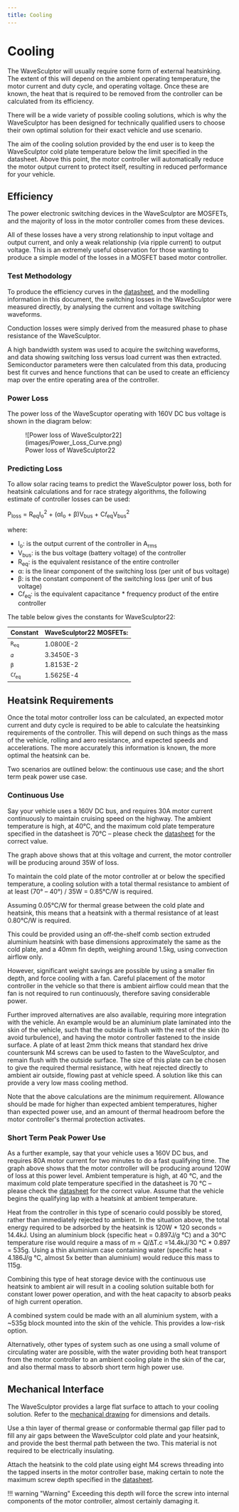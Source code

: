 ```yaml
---
title: Cooling
---
```


# Cooling

The WaveSculptor will usually require some form of external heatsinking.  The extent of this will depend on the ambient operating temperature, the motor current and duty cycle, and operating voltage.  Once these are known, the heat that is required to be removed from the controller can be calculated from its efficiency.

There will be a wide variety of possible cooling solutions, which is why the WaveSculptor has been designed for technically qualified users to choose their own optimal solution for their exact vehicle and use scenario.

The aim of the cooling solution provided by the end user is to keep the WaveSculptor cold plate temperature below the limit specified in the datasheet.  Above this point, the motor controller will automatically reduce the motor output current to protect itself, resulting in reduced performance for your vehicle.

## Efficiency

The power electronic switching devices in the WaveSculptor are MOSFETs, and the majority of loss in the motor controller comes from these devices.

All of these losses have a very strong relationship to input voltage and output current, and only a weak relationship (via ripple current) to output voltage.  This is an extremely useful observation for those wanting to produce a simple model of the losses in a MOSFET based motor controller.

### Test Methodology

To produce the efficiency curves in the [datasheet](../Datasheet/index.md), and the modelling information in this document, the switching losses in the WaveSculptor were measured directly, by analysing the current and voltage switching waveforms.  

Conduction losses were simply derived from the measured phase to phase resistance of the WaveSculptor.

A high bandwidth system was used to acquire the switching waveforms, and data showing switching loss versus load current was then extracted.  Semiconductor parameters were then calculated from this data, producing best fit curves and hence functions that can be used to create an efficiency map over the entire operating area of the controller.  

### Power Loss

The power loss of the WaveScuptor operating with 160V DC bus voltage is shown in the diagram below:

<figure markdown>
![Power loss of WaveSculptor22](images/Power_Loss_Curve.png)
<figcaption>Power loss of WaveSculptor22</figcaption>
</figure>

### Predicting Loss

To allow solar racing teams to predict the WaveSculptor power loss, both for heatsink calculations and for race strategy algorithms, the following estimate of controller losses can be used:

P<sub>loss</sub> = R<sub>eq</sub>I<sub>o</sub><sup>2</sup> + (αI<sub>o</sub> + β)V<sub>bus</sub> + C𝑓<sub>eq</sub>V<sub>bus</sub><sup>2</sup>

where:

- I<sub>o</sub>: is the output current of the controller in A<sub>rms</sub>
- V<sub>bus</sub>: is the bus voltage (battery voltage) of the controller
- R<sub>eq</sub>: is the equivalent resistance of the entire controller
- α: is the linear component of the switching loss (per unit of bus voltage)
- β: is the constant component of the switching loss (per unit of bus voltage)
- C𝑓<sub>eq</sub>: is the equivalent capacitance * frequency product of the entire controller

The table below gives the constants for WaveSculptor22:

| Constant            | WaveSculptor22 MOSFETs: |
|---------------------|-------------------------|
| `R`<sub>`eq`</sub>  | 1.0800E-2               |
| `𝛼`                 | 3.3450E-3               |
| `β`                 | 1.8153E-2               |
| `C𝑓`<sub>`eq`</sub> | 1.5625E-4               |

## Heatsink Requirements

Once the total motor controller loss can be calculated, an expected motor current and duty cycle is required to be able to calculate the heatsinking requirements of the controller.  This will depend on such things as the mass of the vehicle, rolling and aero resistance, and expected speeds and accelerations.  The more accurately this information is known, the more optimal the heatsink can be.

Two scenarios are outlined below: the continuous use case; and the short term peak power use case.

### Continuous Use

Say your vehicle uses a 160V DC bus, and requires 30A motor current continuously to maintain cruising speed on the highway.  The ambient temperature is high, at 40°C, and the maximum cold plate temperature specified in the datasheet is 70°C – please check the [datasheet](../Datasheet/index.md) for the correct value.

The graph above shows that at this voltage and current, the motor controller will be producing around 35W of loss.

To maintain the cold plate of the motor controller at or below the specified temperature, a cooling solution with a total thermal resistance to ambient of at least (70° – 40°) / 35W = 0.85°C/W is required.   

Assuming 0.05°C/W for thermal grease between the cold plate and heatsink, this means that a heatsink with a thermal resistance of at least 0.80°C/W is required.

This could be provided using an off-the-shelf comb section extruded aluminium heatsink with base dimensions approximately the same as the cold plate, and a 40mm fin depth, weighing around 1.5kg, using convection airflow only.

However, significant weight savings are possible by using a smaller fin depth, and force cooling with a fan.  Careful placement of the motor controller in the vehicle so that there is ambient airflow could mean that the fan is not required to run continuously, therefore saving considerable power.

Further improved alternatives are also available, requiring more integration with the vehicle.  An example would be an aluminium plate laminated into the skin of the vehicle, such that the outside is flush with the rest of the skin (to avoid turbulence), and having the motor controller fastened to the inside surface.  A plate of at least 2mm thick means that standard hex drive countersunk M4 screws can be used to fasten to the WaveSculptor, and remain flush with the outside surface.  The size of this plate can be chosen to give the required thermal resistance, with heat rejected directly to ambient air outside, flowing past at vehicle speed.  A solution like this can provide a very low mass cooling method.

Note that the above calculations are the minimum requirement.  Allowance should be made for higher than expected ambient temperatures, higher than expected power use, and an amount of thermal headroom before the motor controller's thermal protection activates.

### Short Term Peak Power Use

As a further example, say that your vehicle uses a 160V DC bus, and requires 80A motor current for two minutes to do a fast qualifying time.  The graph above shows that the motor controller will be producing around 120W of loss at this power level.  Ambient temperature is high, at 40 °C, and the maximum cold plate temperature specified in the datasheet is 70 °C – please check the [datasheet](../Datasheet/index.md) for the correct value.  Assume that the vehicle begins the qualifying lap with a heatsink at ambient temperature.

Heat from the controller in this type of scenario could possibly be stored, rather than immediately rejected to ambient.  In the situation above, the total energy required to be adsorbed by the heatsink is 120W * 120 seconds = 14.4kJ.  Using an aluminium block (specific heat = 0.897J/g °C) and a 30°C temperature rise would require a mass of m = Q/∆T.c =14.4kJ/30 °C * 0.897 = 535g.  Using a thin aluminium case containing water (specific heat = 4.186J/g °C, almost 5x better than aluminium) would reduce this mass to 115g.

Combining this type of heat storage device with the continuous use heatsink to ambient air will result in a cooling solution suitable both for constant lower power operation, and with the heat capacity to absorb peaks of high current operation.  

A combined system could be made with an all aluminium system, with a ~535g block mounted into the skin of the vehicle.  This provides a low-risk option.

Alternatively, other types of system such as one using a small volume of circulating water are possible, with the water providing both heat transport from the motor controller to an ambient cooling plate in the skin of the car, and also thermal mass to absorb short term high power use.  

## Mechanical Interface 

The WaveSculptor provides a large flat surface to attach to your cooling solution.  Refer to the [mechanical drawing](../pdfs/PHLN-3000-0036%20enclosure%20subassembly.pdf) for dimensions and details.

Use a thin layer of thermal grease or conformable thermal gap filler pad to fill any air gaps between the WaveSculptor cold plate and your heatsink, and provide the best thermal path between the two.  This material is not required to be electrically insulating.

Attach the heatsink to the cold plate using eight M4 screws threading into the tapped inserts in the motor controller base, making certain to note the maximum screw depth specified in the [datasheet](../Datasheet//index.md).  

!!! warning "Warning"
    Exceeding this depth will force the screw into internal components of the motor controller, almost certainly damaging it.